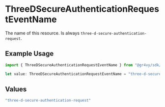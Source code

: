 # ThreeDSecureAuthenticationRequestEventName

The name of this resource. Is always `three-d-secure-authentication-request`.

## Example Usage

```typescript
import { ThreeDSecureAuthenticationRequestEventName } from "@gr4vy/sdk/models/components";

let value: ThreeDSecureAuthenticationRequestEventName = "three-d-secure-authentication-request";
```

## Values

```typescript
"three-d-secure-authentication-request"
```